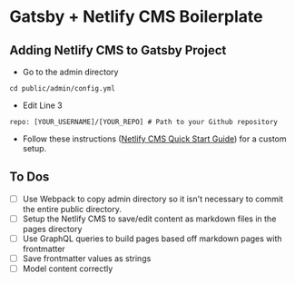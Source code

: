# Gatsby + Netlify CMS Boilerplate

## Adding Netlify CMS to Gatsby Project
- Go to the admin directory
```
cd public/admin/config.yml
```
- Edit Line 3
```
repo: [YOUR_USERNAME]/[YOUR_REPO] # Path to your Github repository
```
- Follow these instructions ([Netlify CMS Quick Start Guide](https://www.netlifycms.org/docs/quick-start/)) for a custom setup.

## To Dos
- [ ] Use Webpack to copy admin directory so it isn't necessary to commit the entire public directory.
- [ ] Setup the Netlify CMS to save/edit content as markdown files in the pages directory
- [ ] Use GraphQL queries to build pages based off markdown pages with frontmatter
- [ ] Save frontmatter values as strings
- [ ] Model content correctly
